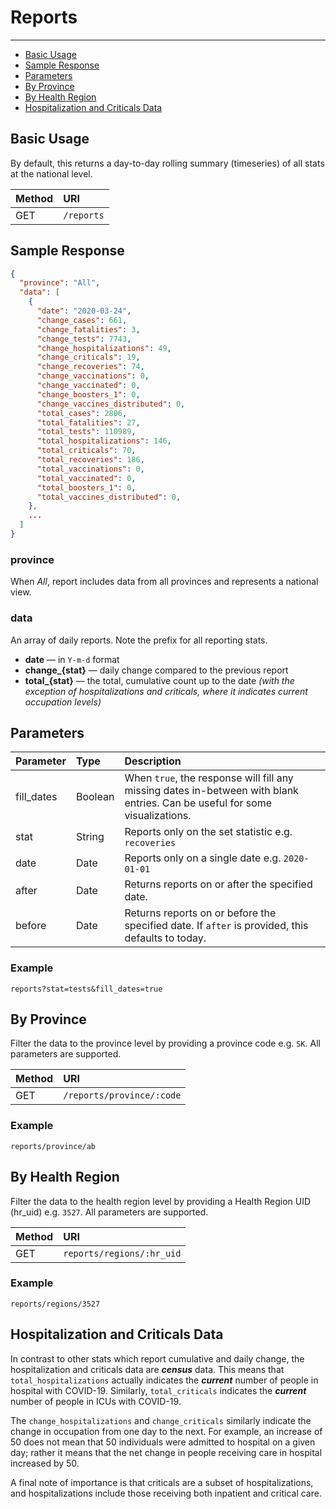 # Reports

---

- [Basic Usage](#basic)
- [Sample Response](#sample-response)
- [Parameters](#parameters)
- [By Province](#by-province)
- [By Health Region](#by-health-region)
- [Hospitalization and Criticals Data](#hosp)

<a name="basic"></a>

## Basic Usage

By default, this returns a day-to-day rolling summary (timeseries) of all stats at the national level.

| Method | URI |
| :- | :- |
| GET | `/reports` |

<a name="sample-response"></a>

## Sample Response

```json
{
  "province": "All",
  "data": [
    {
      "date": "2020-03-24",
      "change_cases": 661,
      "change_fatalities": 3,
      "change_tests": 7743,
      "change_hospitalizations": 49,
      "change_criticals": 19,
      "change_recoveries": 74,
      "change_vaccinations": 0,
      "change_vaccinated": 0,
      "change_boosters_1": 0,
      "change_vaccines_distributed": 0,
      "total_cases": 2806,
      "total_fatalities": 27,
      "total_tests": 110989,
      "total_hospitalizations": 146,
      "total_criticals": 70,
      "total_recoveries": 186,
      "total_vaccinations": 0,
      "total_vaccinated": 0,
      "total_boosters_1": 0,
      "total_vaccines_distributed": 0,
    },
    ...
  ]
}
```

### province
When _All_, report includes data from all provinces and represents a national view.

### data
An array of daily reports. Note the prefix for all reporting stats.
- **date** — in `Y-m-d` format
- **change_{stat}** — daily change compared to the previous report
- **total_{stat}** — the total, cumulative count up to the date *(with the exception of hospitalizations and criticals, where it indicates current occupation levels)*

<a name="parameters"></a>

## Parameters

| Parameter | Type | Description |
| :- | :- | :- |
| fill_dates | Boolean | When `true`, the response will fill any missing dates in-between with blank entries. Can be useful for some visualizations. |
| stat | String | Reports only on the set statistic e.g. `recoveries` |
| date | Date | Reports only on a single date e.g. `2020-01-01` |
| after | Date | Returns reports on or after the specified date. |
| before | Date | Returns reports on or before the specified date. If `after` is provided, this defaults to today. |

### Example

`reports?stat=tests&fill_dates=true`



<a name="by-province"></a>

## By Province

Filter the data to the province level by providing a province code e.g. `SK`. All parameters are supported.

| Method | URI |
| :- | :- |
| GET | `/reports/province/:code` |

### Example

`reports/province/ab`

<a name="by-health-region"></a>

## By Health Region


Filter the data to the health region level by providing a Health Region UID (hr_uid) e.g. `3527`. All parameters are supported.

| Method | URI |
| :- | :- |
| GET | `reports/regions/:hr_uid` |

### Example

`reports/regions/3527`



<a name="hosp"></a>

## Hospitalization and Criticals Data

In contrast to other stats which report cumulative and daily change, the hospitalization and criticals data are ***census*** data. This means that `total_hospitalizations` actually indicates the ***current*** number of people in hospital with COVID-19. Similarly, `total_criticals` indicates the ***current*** number of people in ICUs with COVID-19. 

The `change_hospitalizations` and `change_criticals` similarly indicate the change in occupation from one day to the next. For example, an increase of 50 does not mean that 50 individuals were admitted to hospital on a given day; rather it means that the net change in people receiving care in hospital increased by 50.

A final note of importance is that criticals are a subset of hospitalizations, and hospitalizations include those receiving both inpatient and critical care.
